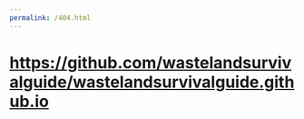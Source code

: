 ```yaml
---
permalink: /404.html
---
```

# https://github.com/wastelandsurvivalguide/wastelandsurvivalguide.github.io
